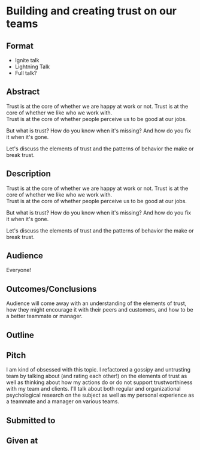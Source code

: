 # Building and creating trust on our teams

## Format

* Ignite talk
* Lightning Talk
* Full talk?

## Abstract
Trust is at the core of whether we are happy at work or not. Trust is at the core of whether we like who we work with.  
Trust is at the core of whether people perceive us to be good at our jobs.

But what is trust?  How do you know when it's missing?  And how do you fix it when it's gone.

Let's discuss the elements of trust and the patterns of behavior the make or break trust.

## Description
Trust is at the core of whether we are happy at work or not. Trust is at the core of whether we like who we work with.  
Trust is at the core of whether people perceive us to be good at our jobs.

But what is trust?  How do you know when it's missing?  And how do you fix it when it's gone.

Let's discuss the elements of trust and the patterns of behavior the make or break trust.

## Audience
Everyone!

## Outcomes/Conclusions
Audience will come away with an understanding of the elements of trust, 
how they might encourage it with their peers and customers, and how to be a better teammate or manager.

## Outline

## Pitch
I am kind of obsessed with this topic.  I refactored a gossipy and untrusting team by talking about (and rating each other!)
on the elements of trust as well as thinking about how my actions do or do not support trustworthiness with my team and clients.
I'll talk about both regular and organizational psychological research on the subject as well as my personal experience as 
a teammate and a manager on various teams.


## Submitted to


## Given at
